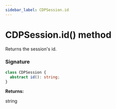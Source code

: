 ```yaml
---
sidebar_label: CDPSession.id
---
```


# CDPSession.id() method

Returns the session's id.

### Signature

```typescript
class CDPSession {
  abstract id(): string;
}
```

**Returns:**

string

